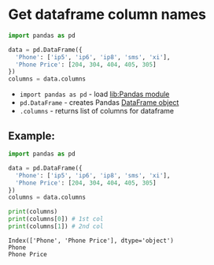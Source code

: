 # Get dataframe column names

```python
import pandas as pd

data = pd.DataFrame({
  'Phone': ['ip5', 'ip6', 'ip8', 'sms', 'xi'],
  'Phone Price': [204, 304, 404, 405, 305]
})
columns = data.columns
```

- `import pandas as pd` - load [lib:Pandas module](/python-pandas/how-to-install-pandas)
- `pd.DataFrame` - creates Pandas [DataFrame object](https://pandas.pydata.org/docs/reference/api/pandas.DataFrame.html)
- `.columns` - returns list of columns for dataframe

## Example: 
```python
import pandas as pd

data = pd.DataFrame({
  'Phone': ['ip5', 'ip6', 'ip8', 'sms', 'xi'],
  'Phone Price': [204, 304, 404, 405, 305]
})
columns = data.columns

print(columns)
print(columns[0]) # 1st col
print(columns[1]) # 2nd col
```
```
Index(['Phone', 'Phone Price'], dtype='object')
Phone
Phone Price

```

